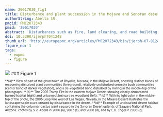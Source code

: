 ```yaml
---
name: 20617030_fig1
title: Disturbance and plant succession in the Mojave and Sonoran deserts of the American Southwest.
authorString: Abella SR.
pmcid: PMC2872343
pmid: '20617030'
abstract: 'Disturbances such as fire, land clearing, and road building remove vegetation and can have major influences on public health through effects on air quality, aesthetics, recreational opportunities, natural resource availability, and economics. Plant recovery and succession following disturbance are poorly understood in arid lands relative to more temperate regions. This study quantitatively reviewed vegetation reestablishment following a variety of disturbances in the Mojave and Sonoran Deserts of southwestern North America. A total of 47 studies met inclusion criteria for the review. The time estimated by 29 individual studies for full reestablishment of total perennial plant cover was 76 years. Although long, this time was shorter than an estimated 215 years (among 31 individual studies) required for the recovery of species composition typical of undisturbed areas, assuming that recovery remains linear following the longest time since disturbance measurement made by the studies.'
doi: 10.3390/ijerph7041248
thumb_url: 'http://europepmc.org/articles/PMC2872343/bin/ijerph-07-01248f1.gif'
figure_no: 1
tags:
  - eupmc
  - figure
---
```

<img src='http://europepmc.org/articles/PMC2872343/bin/ijerph-07-01248f1.jpg' style='max-height: 300px'>
### Figure 1
<p style='font-size: 10px;'>**(a)** View of part of the ghost town of Rhyolite, Nevada, in the Mojave Desert, showing distinct bands of recovering disturbed plant communities (foreground), relatively undisturbed creosote bush communities (center band of darker vegetation), and a de-vegetated band disturbed by mining in the middle-top of the photograph. **(b)** The 2005 Tramp Fire in the eastern Mojave Desert showing clearly demarcated burned habitat (right) and unburned Joshua tree woodland (left). **(c)** With its light color in the middle-top of the photo, the 2005 Loop Fire west of Las Vegas, Nevada, in the Mojave Desert illustrates the landscape-scale scars created by disturbance in the desert. **(d)** Example of undisturbed desert habitat containing the columnar cactus giant saguaro in the Sonoran Desert uplands of Saguaro National Park, Arizona. Photos by S.R. Abella in 2006 (a), 2007 (c), and 2008 (d), and by E.C. Engel in 2008 (b).</p>